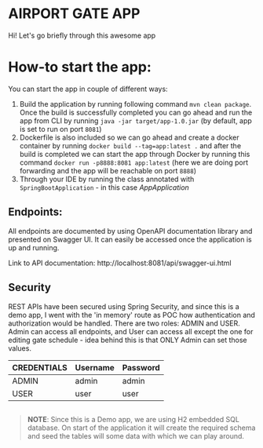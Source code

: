# AIRPORT GATE APP

Hi! Let's go briefly through this awesome app


# How-to start the app:

You can start the app in couple of different ways:
1. Build the application by running following command `mvn clean package`. Once the build is successfully completed you can go ahead and run the app from CLI by running `java -jar target/app-1.0.jar` (by default, app is set to run on port `8081`)
2. Dockerfile is also included so we can go ahead and create a docker container by running `docker build --tag=app:latest .` and after the build is completed we can start the app through Docker by running this command `docker run -p8888:8081 app:latest` (here we are doing port forwarding and the app will be reachable on port `8888`)
3. Through your IDE by running the class annotated with `SpringBootApplication` - in this case _AppApplication_

## Endpoints:

All endpoints are documented by using OpenAPI documentation library and presented on Swagger UI. It can easily be accessed once the application is up and running.

Link to API documentation: http://localhost:8081/api/swagger-ui.html

## Security

REST APIs have been secured using Spring Security, and since this is a demo app, I went with the 'in memory' route as POC how authentication and authorization would be handled.
There are two roles: ADMIN and USER. Admin can access all endpoints, and User can access all except the one for editing gate schedule - idea behind this is that ONLY Admin can set those values.

CREDENTIALS     | Username | Password
--- | --- | ---
ADMIN | admin | admin
USER    | user | user

##
> **NOTE**: Since this is a Demo app, we are using H2 embedded SQL database. On start of the application it will create the required schema and seed the tables will some data with which we can play around. 